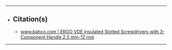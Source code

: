 ***

- ## Citation(s)
  - [www.bahco.com | ERGO VDE Insulated Slotted Screwdrivers with 3-Component Handle 2.5 mm-12 mm](https://www.bahco.com/int_en/ergotm-vde-insulated-slotted-screwdrivers-with-3-component-handle-2-5-mm-12-mm-pb_be-8010s---be-8065s_.html#technical-details)

***